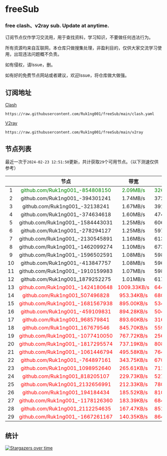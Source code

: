 # freeSub
### free clash、v2ray sub. Update at anytime.

订阅节点仅作学习交流用，用于查找资料，学习知识，不要做任何违法行为。

所有资源均来自互联网，本仓库只做搜集处理，非盈利目的，仅供大家交流学习使用，出现违法问题概不负责。

如有侵权，请Issue，删。

如有好的免费节点网站或者建议，欢迎Issue，将仓库做大做强。

## 订阅地址
[Clash](https://raw.githubusercontent.com/Ruk1ng001/freeSub/main/clash.yaml)
```
https://raw.githubusercontent.com/Ruk1ng001/freeSub/main/clash.yaml
```
[V2ray](https://raw.githubusercontent.com/Ruk1ng001/freeSub/main/v2ray)
```
https://raw.githubusercontent.com/Ruk1ng001/freeSub/main/v2ray
```

## 节点列表

最近一次于`2024-02-23 12:51:50`更新，共计获取`29`个可用节点。（以下测速仅供参考）

|  | 节点 | 带宽 | 延迟 |
|:-:|:--:|:--:|:--:|
 | 1 | <font color=green>github.com/Ruk1ng001_-854808150</font> | <font color=green>2.09MB/s</font> | <font color=green>326.00ms</font> |
 | 2 | github.com/Ruk1ng001_-394301241 | 1.74MB/s | 372.00ms |
 | 3 | github.com/Ruk1ng001_-32138241 | 1.67MB/s | 391.00ms |
 | 4 | github.com/Ruk1ng001_-374634618 | 1.60MB/s | 474.00ms |
 | 5 | github.com/Ruk1ng001_-1584443031 | 1.25MB/s | 606.00ms |
 | 6 | github.com/Ruk1ng001_-278294127 | 1.25MB/s | 597.00ms |
 | 7 | github.com/Ruk1ng001_-2130545891 | 1.16MB/s | 613.00ms |
 | 8 | github.com/Ruk1ng001_-1462099274 | 1.10MB/s | 673.00ms |
 | 9 | github.com/Ruk1ng001_-1596502591 | 1.08MB/s | 598.00ms |
 | 10 | github.com/Ruk1ng001_-413847757 | 1.08MB/s | 596.00ms |
 | 11 | github.com/Ruk1ng001_-1910159983 | 1.07MB/s | 598.00ms |
 | 12 | github.com/Ruk1ng001_1879252275 | 1.01MB/s | 617.00ms |
 | 13 | <font color=red>github.com/Ruk1ng001_-1424180648</font> | <font color=red>1009.33KB/s</font> | <font color=red>644.00ms</font> |
 | 14 | <font color=red>github.com/Ruk1ng001_507496828</font> | <font color=red>953.34KB/s</font> | <font color=red>680.00ms</font> |
 | 15 | <font color=red>github.com/Ruk1ng001_-1681567938</font> | <font color=red>895.00KB/s</font> | <font color=red>534.00ms</font> |
 | 16 | <font color=red>github.com/Ruk1ng001_-459109831</font> | <font color=red>894.28KB/s</font> | <font color=red>504.00ms</font> |
 | 17 | <font color=red>github.com/Ruk1ng001_968579841</font> | <font color=red>893.60KB/s</font> | <font color=red>316.00ms</font> |
 | 18 | <font color=red>github.com/Ruk1ng001_167679546</font> | <font color=red>845.70KB/s</font> | <font color=red>559.00ms</font> |
 | 19 | <font color=red>github.com/Ruk1ng001_-1077410050</font> | <font color=red>767.72KB/s</font> | <font color=red>256.00ms</font> |
 | 20 | <font color=red>github.com/Ruk1ng001_-1817295574</font> | <font color=red>737.19KB/s</font> | <font color=red>808.00ms</font> |
 | 21 | <font color=red>github.com/Ruk1ng001_-1061446794</font> | <font color=red>495.58KB/s</font> | <font color=red>764.00ms</font> |
 | 22 | <font color=red>github.com/Ruk1ng001_-764897161</font> | <font color=red>343.75KB/s</font> | <font color=red>670.00ms</font> |
 | 23 | <font color=red>github.com/Ruk1ng001_1098952640</font> | <font color=red>265.61KB/s</font> | <font color=red>711.00ms</font> |
 | 24 | <font color=red>github.com/Ruk1ng001_818205107</font> | <font color=red>229.73KB/s</font> | <font color=red>527.00ms</font> |
 | 25 | <font color=red>github.com/Ruk1ng001_2132656991</font> | <font color=red>212.33KB/s</font> | <font color=red>780.00ms</font> |
 | 26 | <font color=red>github.com/Ruk1ng001_194184434</font> | <font color=red>185.52KB/s</font> | <font color=red>810.00ms</font> |
 | 27 | <font color=red>github.com/Ruk1ng001_-1178126360</font> | <font color=red>183.39KB/s</font> | <font color=red>684.00ms</font> |
 | 28 | <font color=red>github.com/Ruk1ng001_2112254635</font> | <font color=red>167.47KB/s</font> | <font color=red>851.00ms</font> |
 | 29 | <font color=red>github.com/Ruk1ng001_-1667261167</font> | <font color=red>140.35KB/s</font> | <font color=red>864.00ms</font> |


## 统计

[![Stargazers over time](https://starchart.cc/Ruk1ng001/freeSub.svg)](https://starchart.cc/Ruk1ng001/freeSub)